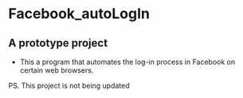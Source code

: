 # Facebook_autoLogIn
## A prototype project
* This a program that automates the log-in process in Facebook on certain web browsers.

PS. This project is not being updated